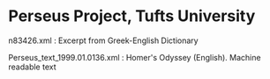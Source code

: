 Perseus Project, Tufts University
=================================

n83426.xml : Excerpt from Greek-English Dictionary

Perseus_text_1999.01.0136.xml : Homer's Odyssey (English). Machine readable text
